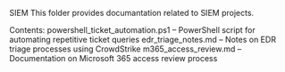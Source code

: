SIEM
This folder provides documantation related to SIEM projects.

Contents:
powershell_ticket_automation.ps1 – PowerShell script for automating repetitive ticket queries
edr_triage_notes.md – Notes on EDR triage processes using CrowdStrike
m365_access_review.md – Documentation on Microsoft 365 access review process
